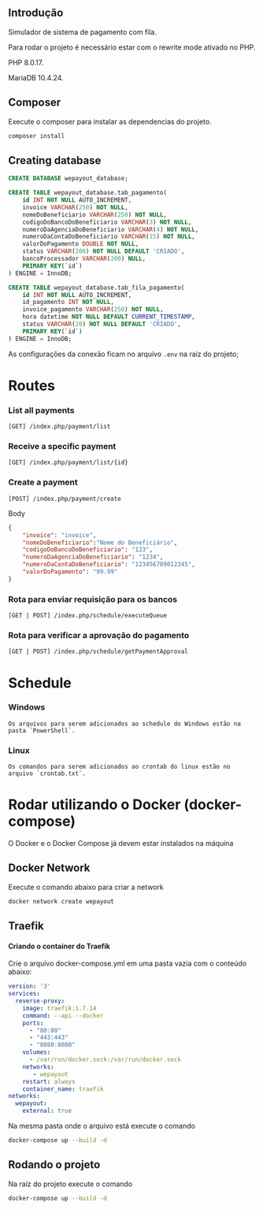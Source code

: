 ## Introdução
Simulador de sistema de pagamento com fila.


Para rodar o projeto é necessário estar com o rewrite mode ativado no PHP.

PHP 8.0.17.

MariaDB 10.4.24.

## Composer
Execute o composer para instalar as dependencias do projeto.
```bash
composer install
```

## Creating database

```sql
CREATE DATABASE wepayout_database;

CREATE TABLE wepayout_database.tab_pagamento(
    id INT NOT NULL AUTO_INCREMENT,
    invoice VARCHAR(250) NOT NULL,
    nomeDoBeneficiario VARCHAR(250) NOT NULL,
    codigoDoBancoDoBeneficiario VARCHAR(3) NOT NULL,
    numeroDaAgenciaDoBeneficiario VARCHAR(4) NOT NULL,
    numeroDaContaDoBeneficiario VARCHAR(15) NOT NULL,
    valorDoPagamento DOUBLE NOT NULL,
    status VARCHAR(200) NOT NULL DEFAULT 'CRIADO',
    bancoProcessador VARCHAR(200) NULL,
    PRIMARY KEY(`id`)
) ENGINE = InnoDB;

CREATE TABLE wepayout_database.tab_fila_pagamento(
    id INT NOT NULL AUTO_INCREMENT,
    id_pagamento INT NOT NULL,
    invoice_pagamento VARCHAR(250) NOT NULL,
    hora datetime NOT NULL DEFAULT CURRENT_TIMESTAMP,
    status VARCHAR(20) NOT NULL DEFAULT 'CRIADO',
    PRIMARY KEY(`id`)
) ENGINE = InnoDB;
```

As configurações da conexão ficam no arquivo `.env` na raiz do projeto;

# Routes


### List all payments
```
[GET] /index.php/payment/list
```

### Receive a specific payment
```
[GET] /index.php/payment/list/{id}
```

### Create a payment
```
[POST] /index.php/payment/create
```
Body
```json
{
	"invoice": "invoice",
	"nomeDoBeneficiario":"Nome do Beneficiário",
	"codigoDoBancoDoBeneficiario": "123",
	"numeroDaAgenciaDoBeneficiario": "1234",
	"numeroDaContaDoBeneficiario": "123456789012345",
	"valorDoPagamento": "99.99"
}
```

### Rota para enviar requisição para os bancos
```
[GET | POST] /index.php/schedule/executeQueue
```

### Rota para verificar a aprovação do pagamento
```
[GET | POST] /index.php/schedule/getPaymentApproval
```

# Schedule
### Windows
    Os arquivos para serem adicionados ao schedule do Windows estão na pasta `PowerShell`.

### Linux
    Os comandos para serem adicionados ao crontab do linux estão no arquivo `crontab.txt`.


# Rodar utilizando o Docker (docker-compose)
O Docker e o Docker Compose já devem estar instalados na máquina

## Docker Network
Execute o comando abaixo para criar a network

```bash
docker network create wepayout
```

## Traefik
#### Criando o container do Traefik
Crie o arquivo docker-compose.yml em uma pasta vazia com o conteúdo abaixo:
```yml
version: '3'
services:
  reverse-proxy:
    image: traefik:1.7.14
    command: --api --docker
    ports:
      - "80:80"
      - "443:443"
      - "8080:8080"
    volumes:
      - /var/run/docker.sock:/var/run/docker.sock
    networks:
       - wepayout
    restart: always
    container_name: traefik
networks:
  wepayout:
    external: true
```

Na mesma pasta onde o arquivo está execute o comando
```bash
docker-compose up --build -d
```

## Rodando o projeto

Na raiz do projeto execute o comando

```bash
docker-compose up --build -d
```
